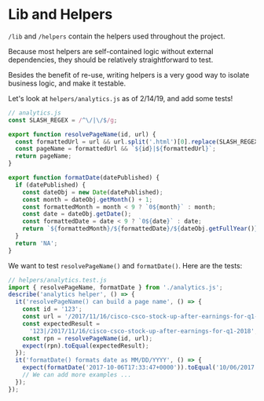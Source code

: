 # Lib and Helpers

`/lib` and `/helpers` contain the helpers used throughout the project.

Because most helpers are self-contained logic without external dependencies, they should be relatively straightforward to test.

Besides the benefit of re-use, writing helpers is a very good way to isolate business logic, and make it testable.

Let's look at `helpers/analytics.js` as of 2/14/19, and add some tests!

```javascript
// analytics.js
const SLASH_REGEX = /^\/|\/$/g;

export function resolvePageName(id, url) {
  const formattedUrl = url && url.split('.html')[0].replace(SLASH_REGEX, '');
  const pageName = formattedUrl && `${id}|${formattedUrl}`;
  return pageName;
}

export function formatDate(datePublished) {
  if (datePublished) {
    const dateObj = new Date(datePublished);
    const month = dateObj.getMonth() + 1;
    const formattedMonth = month < 9 ? `0${month}` : month;
    const date = dateObj.getDate();
    const formattedDate = date < 9 ? `0${date}` : date;
    return `${formattedMonth}/${formattedDate}/${dateObj.getFullYear()}`;
  }
  return 'NA';
}

```

We want to test `resolvePageName()` and `formatDate()`. Here are the tests:

```javascript
// helpers/analytics.test.js
import { resolvePageName, formatDate } from './analytics.js';
describe('analytics helper', () => {
  it('resolvePageName() can build a page name', () => {
    const id = '123';
    const url = '/2017/11/16/cisco-csco-stock-up-after-earnings-for-q1-2018.html';
    const expectedResult =
      '123|/2017/11/16/cisco-csco-stock-up-after-earnings-for-q1-2018';
    const rpn = resolvePageName(id, url);
    expect(rpn).toEqual(expectedResult);
  });
  it('formatDate() formats date as MM/DD/YYYY', () => {
    expect(formatDate('2017-10-06T17:33:47+0000')).toEqual('10/06/2017');
    // We can add more examples ...
  });
});
```